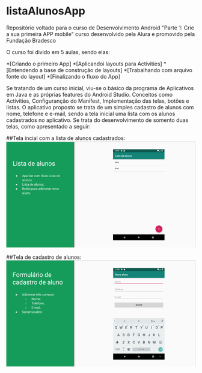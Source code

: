 # listaAlunosApp
Repositório voltado para o curso de Desenvolvimento Android "Parte 1: Crie a sua primeira APP mobile" curso desenvolvido pela Alura e promovido pela Fundação Bradesco

O curso foi divido em 5 aulas, sendo elas: 

<!--ts-->
*[Criando o primeiro App]
*[Aplicandoi layouts para Activities]
*[Entendendo a base de construção de layouts]
*[Trabalhando com arquivo fonte do layout]
*[Finalizando o fluxo do App]

Se tratando de um curso inicial, viu-se o básico da programa de Aplicativos em Java e as próprias features do Android Studio. Conceitos como Activities, Configuranção do Manifest, Implementação das telas, botões e listas.
O aplicativo proposto se trata de um simples cadastro de alunos com nome, telefone e e-mail, sendo a tela inicial uma lista com os alunos cadastrados no aplicativo.
Se trata do desenvolvimento de somento duas telas, como apresentado a seguir:

##Tela incial com a lista de alunos cadastrados:
<img alt="Desing Tela Inical da lista de alunos" title="#ListaAlunos" src="./imagens/layout_tela_lista_alunos.png" />

##Tela de cadastro de alunos:
<img alt="Desing Tela de cadastro de alunos" title="#CadastroAlunos" src="./imagens/layout_tela_novo_aluno.png" />
